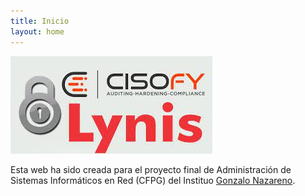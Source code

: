 ```yaml
---
title: Inicio
layout: home
---
```


<img src="img/logo.jpg" />

Esta web ha sido creada para el proyecto final de Administración de Sistemas Informáticos en Red (CFPG) del Instituo [Gonzalo Nazareno](https://dit.gonzalonazareno.org/).



